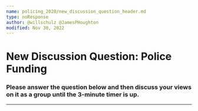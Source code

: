 ```yaml
---
name: policing_2020/new_discussion_question_header.md
type: noResponse
author: @willschulz @JamesPHoughton
modified: Nov 30, 2022
---
```


# New Discussion Question: Police Funding
### Please answer the question below and then discuss your views on it as a group until the 3-minute timer is up.

---
